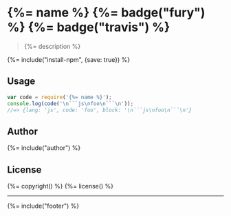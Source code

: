 # {%= name %} {%= badge("fury") %} {%= badge("travis") %}

> {%= description %}

{%= include("install-npm", {save: true}) %}

## Usage

```js
var code = require('{%= name %}');
console.log(code('\n```js\nfoo\n```\n'));
//=> {lang: 'js', code: 'foo', block: '\n```js\nfoo\n```\n'}
```

## Author
{%= include("author") %}

## License
{%= copyright() %}
{%= license() %}

***

{%= include("footer") %}